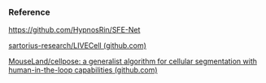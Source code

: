 ### Reference

https://github.com/HypnosRin/SFE-Net

[sartorius-research/LIVECell (github.com)](https://github.com/sartorius-research/LIVECell)

[MouseLand/cellpose: a generalist algorithm for cellular segmentation with human-in-the-loop capabilities (github.com)](https://github.com/MouseLand/cellpose)
